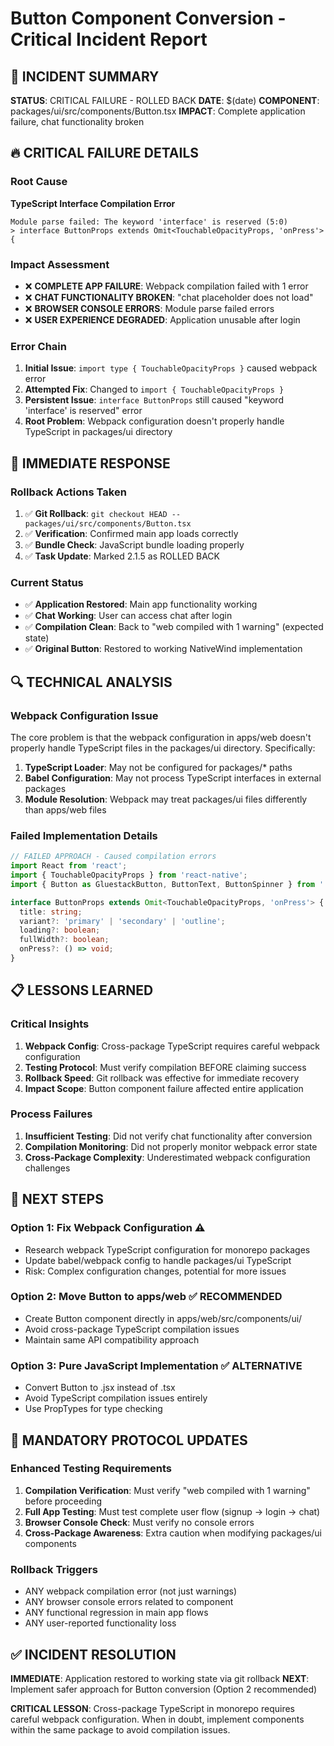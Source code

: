 # Button Component Conversion - Critical Incident Report

## 🚨 INCIDENT SUMMARY
**STATUS**: CRITICAL FAILURE - ROLLED BACK
**DATE**: $(date)
**COMPONENT**: packages/ui/src/components/Button.tsx
**IMPACT**: Complete application failure, chat functionality broken

## 🔥 CRITICAL FAILURE DETAILS

### Root Cause
**TypeScript Interface Compilation Error**
```
Module parse failed: The keyword 'interface' is reserved (5:0)
> interface ButtonProps extends Omit<TouchableOpacityProps, 'onPress'> {
```

### Impact Assessment
- ❌ **COMPLETE APP FAILURE**: Webpack compilation failed with 1 error
- ❌ **CHAT FUNCTIONALITY BROKEN**: "chat placeholder does not load"
- ❌ **BROWSER CONSOLE ERRORS**: Module parse failed errors
- ❌ **USER EXPERIENCE DEGRADED**: Application unusable after login

### Error Chain
1. **Initial Issue**: `import type { TouchableOpacityProps }` caused webpack error
2. **Attempted Fix**: Changed to `import { TouchableOpacityProps }`
3. **Persistent Issue**: `interface ButtonProps` still caused "keyword 'interface' is reserved" error
4. **Root Problem**: Webpack configuration doesn't properly handle TypeScript in packages/ui directory

## 🔄 IMMEDIATE RESPONSE

### Rollback Actions Taken
1. ✅ **Git Rollback**: `git checkout HEAD -- packages/ui/src/components/Button.tsx`
2. ✅ **Verification**: Confirmed main app loads correctly
3. ✅ **Bundle Check**: JavaScript bundle loading properly
4. ✅ **Task Update**: Marked 2.1.5 as ROLLED BACK

### Current Status
- ✅ **Application Restored**: Main app functionality working
- ✅ **Chat Working**: User can access chat after login
- ✅ **Compilation Clean**: Back to "web compiled with 1 warning" (expected state)
- ✅ **Original Button**: Restored to working NativeWind implementation

## 🔍 TECHNICAL ANALYSIS

### Webpack Configuration Issue
The core problem is that the webpack configuration in apps/web doesn't properly handle TypeScript files in the packages/ui directory. Specifically:

1. **TypeScript Loader**: May not be configured for packages/* paths
2. **Babel Configuration**: May not process TypeScript interfaces in external packages
3. **Module Resolution**: Webpack may treat packages/ui files differently than apps/web files

### Failed Implementation Details
```typescript
// FAILED APPROACH - Caused compilation errors
import React from 'react';
import { TouchableOpacityProps } from 'react-native';
import { Button as GluestackButton, ButtonText, ButtonSpinner } from '../../../../apps/web/src/components/ui/button';

interface ButtonProps extends Omit<TouchableOpacityProps, 'onPress'> {
  title: string;
  variant?: 'primary' | 'secondary' | 'outline';
  loading?: boolean;
  fullWidth?: boolean;
  onPress?: () => void;
}
```

## 📋 LESSONS LEARNED

### Critical Insights
1. **Webpack Config**: Cross-package TypeScript requires careful webpack configuration
2. **Testing Protocol**: Must verify compilation BEFORE claiming success
3. **Rollback Speed**: Git rollback was effective for immediate recovery
4. **Impact Scope**: Button component failure affected entire application

### Process Failures
1. **Insufficient Testing**: Did not verify chat functionality after conversion
2. **Compilation Monitoring**: Did not properly monitor webpack error state
3. **Cross-Package Complexity**: Underestimated webpack configuration challenges

## 🎯 NEXT STEPS

### Option 1: Fix Webpack Configuration ⚠️
- Research webpack TypeScript configuration for monorepo packages
- Update babel/webpack config to handle packages/ui TypeScript
- Risk: Complex configuration changes, potential for more issues

### Option 2: Move Button to apps/web ✅ RECOMMENDED
- Create Button component directly in apps/web/src/components/ui/
- Avoid cross-package TypeScript compilation issues
- Maintain same API compatibility approach

### Option 3: Pure JavaScript Implementation ✅ ALTERNATIVE
- Convert Button to .jsx instead of .tsx
- Avoid TypeScript compilation issues entirely
- Use PropTypes for type checking

## 🚨 MANDATORY PROTOCOL UPDATES

### Enhanced Testing Requirements
1. **Compilation Verification**: Must verify "web compiled with 1 warning" before proceeding
2. **Full App Testing**: Must test complete user flow (signup → login → chat)
3. **Browser Console Check**: Must verify no console errors
4. **Cross-Package Awareness**: Extra caution when modifying packages/ui components

### Rollback Triggers
- ANY webpack compilation error (not just warnings)
- ANY browser console errors related to component
- ANY functional regression in main app flows
- ANY user-reported functionality loss

## ✅ INCIDENT RESOLUTION
**IMMEDIATE**: Application restored to working state via git rollback
**NEXT**: Implement safer approach for Button conversion (Option 2 recommended)

**CRITICAL LESSON**: Cross-package TypeScript in monorepo requires careful webpack configuration. When in doubt, implement components within the same package to avoid compilation issues.
